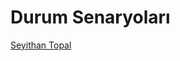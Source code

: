 # Durum Senaryoları
[Seyithan Topal](https://github.com/Seyit10/postmates-project/blob/main/assets/useCaseSablon.pdf?raw=true)
